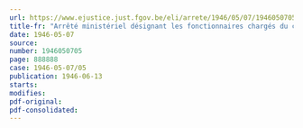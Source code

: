 ```yaml
---
url: https://www.ejustice.just.fgov.be/eli/arrete/1946/05/07/1946050705/justel
title-fr: "Arrêté ministériel désignant les fonctionnaires chargés du contrôle des bureaux de placement payants"
date: 1946-05-07
source:
number: 1946050705
page: 888888
case: 1946-05-07/05
publication: 1946-06-13
starts:
modifies:
pdf-original:
pdf-consolidated:
---
```


